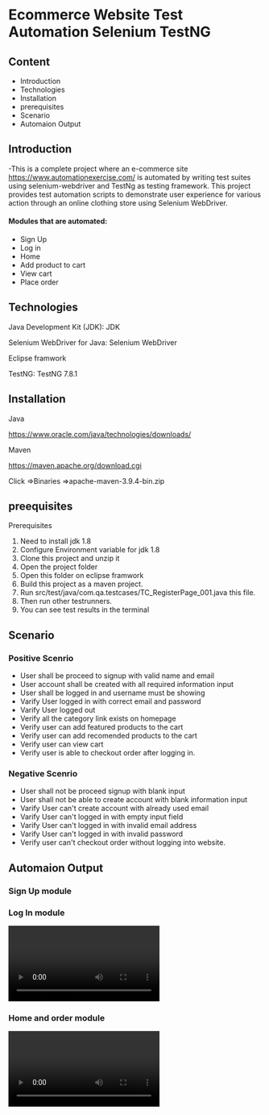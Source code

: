 
# Ecommerce Website Test Automation Selenium TestNG

## Content 

* Introduction
* Technologies
* Installation
* prerequisites
* Scenario
* Automaion Output 

## Introduction
-This is a complete project where an e-commerce site https://www.automationexercise.com/ is automated by writing test suites using selenium-webdriver and TestNg as testing framework. This project provides test automation scripts to demonstrate user experience for various action through an online clothing store using Selenium WebDriver.

#### Modules that are automated:
* Sign Up 
* Log in
* Home
* Add product to cart 
* View cart
* Place order


## Technologies
Java Development Kit (JDK): JDK

Selenium WebDriver for Java: Selenium WebDriver

Eclipse framwork


TestNG: TestNG 7.8.1

## Installation
Java

https://www.oracle.com/java/technologies/downloads/

Maven

https://maven.apache.org/download.cgi

Click =>Binaries
=>apache-maven-3.9.4-bin.zip


## preequisites

Prerequisites

1. Need to install jdk 1.8 
2. Configure Environment variable for jdk 1.8 
3. Clone this project and unzip it
4. Open the project folder
5. Open this folder on eclipse framwork
6. Build this project as a maven project.
7. Run src/test/java/com.qa.testcases/TC_RegisterPage_001.java this file.
8. Then run other testrunners.
9. You can see test results in the terminal


## Scenario

### Positive Scenrio

* User shall be proceed to signup with valid name and email
* User account shall be created with all required information input
* User shall be logged in and username must be showing
* Varify User logged in with correct email and password
* Varify User logged out
* Verify all the category link exists on homepage
* Verify user can add featured products to the cart
* Verify user can add recomended products to the cart
* Verify user can view cart
* Verify user is able to checkout order after logging in.


### Negative Scenrio

* User shall not be proceed signup with blank input
* User shall not be able to create account with blank information input
* Varify User can't create account with already used email
* Varify User can't logged in with empty input field
* Varify User can't logged in with invalid email address
* Varify User can't logged in with invalid password
* Verify user can't checkout order without logging into website.

## Automaion Output 

### Sign Up module 


### Log In module 

<video src="Ecom_LogInPage.mp4" controls title="LogIn_Module"></video>

### Home and order module 
<video src="Ecom_Home_Order-1.mp4" controls title="Order_Module"></video>